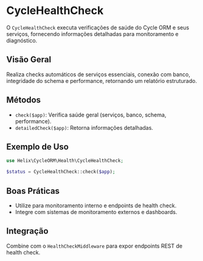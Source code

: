 # CycleHealthCheck

O `CycleHealthCheck` executa verificações de saúde do Cycle ORM e seus serviços, fornecendo informações detalhadas para monitoramento e diagnóstico.

## Visão Geral
Realiza checks automáticos de serviços essenciais, conexão com banco, integridade do schema e performance, retornando um relatório estruturado.

## Métodos
- `check($app)`: Verifica saúde geral (serviços, banco, schema, performance).
- `detailedCheck($app)`: Retorna informações detalhadas.

## Exemplo de Uso
```php
use Helix\CycleORM\Health\CycleHealthCheck;

$status = CycleHealthCheck::check($app);
```

## Boas Práticas
- Utilize para monitoramento interno e endpoints de health check.
- Integre com sistemas de monitoramento externos e dashboards.

## Integração
Combine com o `HealthCheckMiddleware` para expor endpoints REST de health check.
